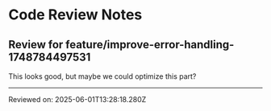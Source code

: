 # Code Review Notes

## Review for feature/improve-error-handling-1748784497531

This looks good, but maybe we could optimize this part?

---
Reviewed on: 2025-06-01T13:28:18.280Z